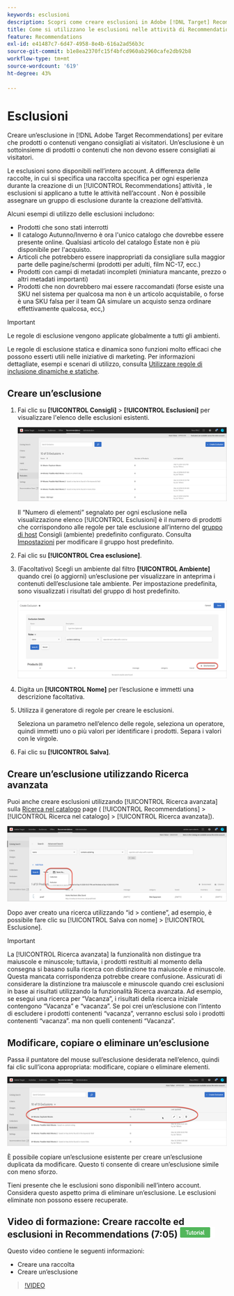 ```yaml
---
keywords: esclusioni
description: Scopri come creare esclusioni in Adobe [!DNL Target] Recommendations per impedire che prodotti o contenuti vengano consigliati ai visitatori.
title: Come si utilizzano le esclusioni nelle attività di Recommendations?
feature: Recommendations
exl-id: e41487c7-6d47-4958-8e4b-616a2ad56b3c
source-git-commit: b1e8ea2370fc15f4bfcd960ab2960cafe2db92b8
workflow-type: tm+mt
source-wordcount: '619'
ht-degree: 43%

---
```


# Esclusioni

Creare un’esclusione in [!DNL Adobe Target Recommendations] per evitare che prodotti o contenuti vengano consigliati ai visitatori. Un’esclusione è un sottoinsieme di prodotti o contenuti che non devono essere consigliati ai visitatori.

Le esclusioni sono disponibili nell’intero account. A differenza delle raccolte, in cui si specifica una raccolta specifica per ogni esperienza durante la creazione di un [!UICONTROL Recommendations] attività , le esclusioni si applicano a tutte le attività nell’account . Non è possibile assegnare un gruppo di esclusione durante la creazione dell’attività.

Alcuni esempi di utilizzo delle esclusioni includono:

* Prodotti che sono stati interrotti
* Il catalogo Autunno/Inverno è ora l&#39;unico catalogo che dovrebbe essere presente online. Qualsiasi articolo del catalogo Estate non è più disponibile per l&#39;acquisto.
* Articoli che potrebbero essere inappropriati da consigliare sulla maggior parte delle pagine/schermi (prodotti per adulti, film NC-17, ecc.)
* Prodotti con campi di metadati incompleti (miniatura mancante, prezzo o altri metadati importanti)
* Prodotti che non dovrebbero mai essere raccomandati (forse esiste una SKU nel sistema per qualcosa ma non è un articolo acquistabile, o forse è una SKU falsa per il team QA simulare un acquisto senza ordinare effettivamente qualcosa, ecc,)

>[!IMPORTANT]
>
>Le regole di esclusione vengono applicate globalmente a tutti gli ambienti.
>
>Le regole di esclusione statica e dinamica sono funzioni molto efficaci che possono esserti utili nelle iniziative di marketing. Per informazioni dettagliate, esempi e scenari di utilizzo, consulta [Utilizzare regole di inclusione dinamiche e statiche](/help/main/c-recommendations/c-algorithms/use-dynamic-and-static-inclusion-rules.md#concept_4CB5C0FA705D4E449BD0B37B3D987F9F).

## Creare un’esclusione

1. Fai clic su **[!UICONTROL Consigli]** > **[!UICONTROL Esclusioni]** per visualizzare l&#39;elenco delle esclusioni esistenti.

   ![](assets/exclusions_list.png)

   Il “Numero di elementi” segnalato per ogni esclusione nella visualizzazione elenco [!UICONTROL Esclusioni] è il numero di prodotti che corrispondono alle regole per tale esclusione all’interno del [gruppo di host](/help/main/administrating-target/hosts.md) Consigli (ambiente) predefinito configurato. Consulta [Impostazioni](https://developer.adobe.com/target/implement/recommendations/) per modificare il gruppo host predefinito.

1. Fai clic su **[!UICONTROL Crea esclusione]**.

1. (Facoltativo) Scegli un ambiente dal filtro **[!UICONTROL Ambiente]** quando crei (o aggiorni) un’esclusione per visualizzare in anteprima i contenuti dell’esclusione tale ambiente. Per impostazione predefinita, sono visualizzati i risultati del gruppo di host predefinito.

   ![Creare un’esclusione](/help/main/c-recommendations/c-products/assets/CreateExclusion.png)

1. Digita un **[!UICONTROL Nome]** per l’esclusione e immetti una descrizione facoltativa.

1. Utilizza il generatore di regole per creare le esclusioni.

   Seleziona un parametro nell’elenco delle regole, seleziona un operatore, quindi immetti uno o più valori per identificare i prodotti. Separa i valori con le virgole.

1. Fai clic su **[!UICONTROL Salva]**.

## Creare un’esclusione utilizzando Ricerca avanzata

Puoi anche creare esclusioni utilizzando [!UICONTROL Ricerca avanzata] sulla [Ricerca nel catalogo](/help/main/c-recommendations/c-products/catalog-search.md#save-as) page ( [!UICONTROL Recommendations] > [!UICONTROL Ricerca nel catalogo] > [!UICONTROL Ricerca avanzata]).

![Finestra di dialogo Salva con nome](/help/main/c-recommendations/c-products/assets/save-as.png)

Dopo aver creato una ricerca utilizzando “id > contiene”, ad esempio, è possibile fare clic su [!UICONTROL Salva con nome] > [!UICONTROL Esclusione].

>[!IMPORTANT]
>
>La [!UICONTROL Ricerca avanzata] la funzionalità non distingue tra maiuscole e minuscole; tuttavia, i prodotti restituiti al momento della consegna si basano sulla ricerca con distinzione tra maiuscole e minuscole. Questa mancata corrispondenza potrebbe creare confusione. Assicurati di considerare la distinzione tra maiuscole e minuscole quando crei esclusioni in base ai risultati utilizzando la funzionalità Ricerca avanzata. Ad esempio, se esegui una ricerca per “Vacanza”, i risultati della ricerca iniziale contengono “Vacanza” e “vacanza”. Se poi crei un’esclusione con l’intento di escludere i prodotti contenenti “vacanza”, verranno esclusi solo i prodotti contenenti “vacanza”. ma non quelli contenenti “Vacanza”.

## Modificare, copiare o eliminare un’esclusione

Passa il puntatore del mouse sull’esclusione desiderata nell’elenco, quindi fai clic sull’icona appropriata: modificare, copiare o eliminare elementi.

![Icone al passaggio del mouse per un’esclusione](/help/main/c-recommendations/c-products/assets/hover-exclusions.png)

È possibile copiare un’esclusione esistente per creare un’esclusione duplicata da modificare. Questo ti consente di creare un’esclusione simile con meno sforzo.

Tieni presente che le esclusioni sono disponibili nell’intero account. Considera questo aspetto prima di eliminare un’esclusione. Le esclusioni eliminate non possono essere recuperate.

## Video di formazione: Creare raccolte ed esclusioni in Recommendations (7:05) ![Badge tutorial](/help/main/assets/tutorial.png)

Questo video contiene le seguenti informazioni:

* Creare una raccolta
* Creare un’esclusione

>[!VIDEO](https://video.tv.adobe.com/v/27689)
